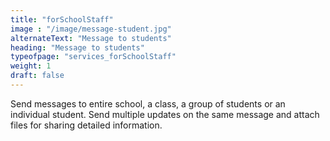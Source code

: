 ```yaml
---
title: "forSchoolStaff"
image : "/image/message-student.jpg"
alternateText: "Message to students"
heading: "Message to students"
typeofpage: "services_forSchoolStaff"
weight: 1
draft: false
---
```


<p>Send messages to entire school, a class, a group of students or an individual student. Send multiple updates on the same message and attach files for sharing detailed information.</p>